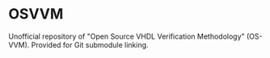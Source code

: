 # OSVVM
Unofficial repository of "Open Source VHDL Verification Methodology" (OS-VVM). Provided for Git submodule linking.
